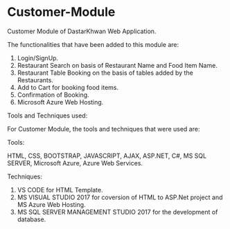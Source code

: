 # Customer-Module

Customer Module of DastarKhwan Web Application.  

The functionalities that have been added to this module are:

1) Login/SignUp.
2) Restaurant Search on basis of Restaurant Name and Food Item Name.
3) Restaurant Table Booking on the basis of tables added by the Restaurants.
4) Add to Cart for booking food items.
5) Confirmation of Booking.
6) Microsoft Azure Web Hosting.

Tools and Techniques used:

For Customer Module, the tools and techniques that were used are:

Tools:

HTML, CSS, BOOTSTRAP, JAVASCRIPT, AJAX, ASP.NET, C#, MS SQL SERVER, Microsoft Azure, Azure Web Services.

Techniques:

1) VS CODE for HTML Template.
2) MS VISUAL STUDIO 2017 for coversion of HTML to ASP.Net project and MS Azure Web Hosting.
3) MS SQL SERVER MANAGEMENT STUDIO 2017 for the development of database. 
